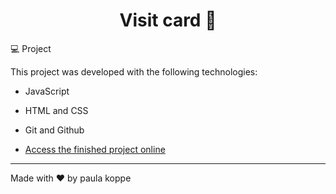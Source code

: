 <h1 align="center"> Visit card 👥 </h1>

💻 Project

This project was developed with the following technologies:

- JavaScript
- HTML and CSS
- Git and Github

- [Access the finished project online](https://paulakoppe.github.io/primeiroprojeto/)

---
Made with ♥ by paula koppe

